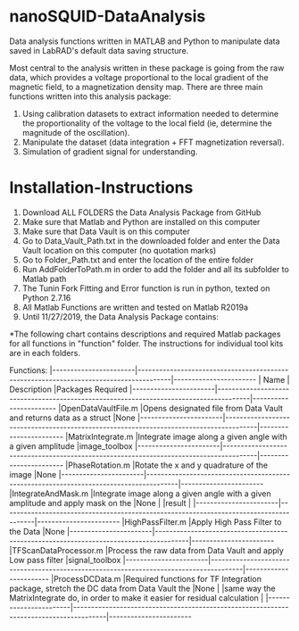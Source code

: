 # nanoSQUID-DataAnalysis

Data analysis functions written in MATLAB and Python to manipulate data saved in LabRAD's default data saving structure. 

Most central to the analysis written in these package is going from the raw data, which provides a voltage proportional to the local gradient of the magnetic field, to a magnetization density map. There are three main functions written into this analysis package: 

1. Using calibration datasets to extract information needed to determine the proportionality of the voltage to the local field (ie, determine the magnitude of the oscillation). 
2. Manipulate the dataset (data integration + FFT magnetization reversal). 
3. Simulation of gradient signal for understanding. 


# Installation-Instructions


1. Download ALL FOLDERS the Data Analysis Package from GitHub
2. Make sure that Matlab and Python are installed on this computer
3. Make sure that Data Vault is on this computer
4. Go to Data_Vault_Path.txt in the downloaded folder and enter the Data Vault location on this computer (no quotation marks)
5. Go to Folder_Path.txt and enter the location of the entire folder
6. Run AddFolderToPath.m in order to add the folder and all its subfolder to Matlab path
7. The Tunin Fork Fitting and Error function is run in python, texted on Python 2.7.16
8. All Matlab Functions are written and tested on Matlab R2019a
9. Until 11/27/2019, the Data Analysis Package contains:

*The following chart contains descriptions and required Matlab packages for all functions in "function" folder. The instructions for
 individual tool kits are in each folders.

Functions:
|-----------------------|---------------------------------------------------------------------------------------|-----------------------
|	Name		|					Description					|Packages Required
|-----------------------|---------------------------------------------------------------------------------------|-----------------------
|OpenDataVaultFile.m	|Opens designated file from Data Vault and returns data as a struct			|None
|-----------------------|---------------------------------------------------------------------------------------|-----------------------
|MatrixIntegrate.m	|Integrate image along a given angle with a given amplitude				|image_toolbox
|-----------------------|---------------------------------------------------------------------------------------|-----------------------
|PhaseRotation.m	|Rotate the x and y quadrature of the image						|None
|-----------------------|---------------------------------------------------------------------------------------|-----------------------
|IntegrateAndMask.m	|Integrate image along a given angle with a given amplitude and apply mask on the	|None
|			|result											|
|-----------------------|---------------------------------------------------------------------------------------|-----------------------
|HighPassFilter.m	|Apply High Pass Filter to the Data							|None
|-----------------------|---------------------------------------------------------------------------------------|-----------------------
|TFScanDataProcessor.m	|Process the raw data from Data Vault and apply Low pass filter				|signal_toolbox
|-----------------------|---------------------------------------------------------------------------------------|-----------------------
|ProcessDCData.m	|Required functions for TF Integration package, stretch the DC data from Data Vault the	|None
|			|same way the MatrixIntegrate do, in order to make it easier for residual calculation	|
|-----------------------|---------------------------------------------------------------------------------------|-----------------------
